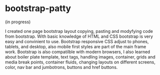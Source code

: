 # bootstrap-patty
(in progress)

I created one page bootstrap layout copying, pasting and modyfying code from bootstrap. With basic knowledge of HTML and CSS bootstrap is very easy and convinient to use. Bootstrap responsive CSS adjust to phones, tablets, and desktop, also mobile first styles are part of the main frame work. Bootstrap is also compatilble with modern browsers, I also learned about boiler plate template, text tags, handling images, container, grids and media break points, container fluids, changing layouts on different screens, color, nav bar and jumbotrons, buttons and href buttons. 
